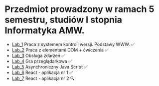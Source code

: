 # Przedmiot prowadzony w ramach 5 semestru, studiów I stopnia Informatyka AMW.

* [Lab_1](https://github.com/AdamSzr/projektowanie-serwisow-www-Szreiber-185ic/tree/master/Lab_1) Praca z systemem kontroli wersji. Podstawy WW&#8203;W. :white_check_mark:
* [Lab_2](https://github.com/AdamSzr/projektowanie-serwisow-www-Szreiber-185ic/tree/master/Lab_2) Praca z elementami DOM + ćwiczenia :white_check_mark:
* [Lab_3](https://github.com/AdamSzr/projektowanie-serwisow-www-Szreiber-185ic/tree/master/Lab_3) Obsługa zdarzeń :white_check_mark:
* [Lab_4](https://github.com/AdamSzr/projektowanie-serwisow-www-Szreiber-185ic/tree/master/Lab_4) Gra przeglądarkowa :white_check_mark:
* [Lab_5](https://github.com/AdamSzr/projektowanie-serwisow-www-Szreiber-185ic/tree/master/Lab_5) Asynchroniczny Java Script :white_check_mark:
* [Lab_6](https://github.com/AdamSzr/projektowanie-serwisow-www-Szreiber-185ic/tree/master/Lab_6) React - aplikacja nr 1 :white_check_mark:
* [Lab_7](https://github.com/AdamSzr/projektowanie-serwisow-www-Szreiber-185ic/tree/master/Lab_7) React - aplikacja nr 2 :mag:

